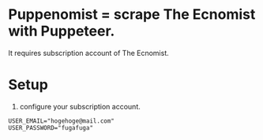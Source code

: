 # Puppenomist = scrape The Ecnomist with Puppeteer.
It requires subscription account of The Ecnomist.

# Setup
1. configure your subscription account.
``` .env
USER_EMAIL="hogehoge@mail.com"
USER_PASSWORD="fugafuga"
```
